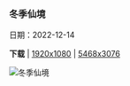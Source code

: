 ### 冬季仙境

日期：2022-12-14

**下载**  |  [1920x1080](https://cn.bing.com/th?id=OHR.Borovets_ZH-CN5914681811_1920x1080.jpg)  |  [5468x3076](https://cn.bing.com/th?id=OHR.Borovets_ZH-CN5914681811_UHD.jpg)

![冬季仙境](https://cn.bing.com/th?id=OHR.Borovets_ZH-CN5914681811_1920x1080.jpg "博罗韦茨，保加利亚 (© Grigor Ivanov/Cavan Images)")

